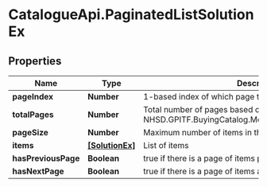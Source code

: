 # CatalogueApi.PaginatedListSolutionEx

## Properties
Name | Type | Description | Notes
------------ | ------------- | ------------- | -------------
**pageIndex** | **Number** | 1-based index of which page this page  Defaults to 1 | [optional] 
**totalPages** | **Number** | Total number of pages based on NHSD.GPITF.BuyingCatalog.Models.PaginatedList&#x60;1.PageSize | [optional] 
**pageSize** | **Number** | Maximum number of items in this page  Defaults to 20 | [optional] 
**items** | [**[SolutionEx]**](SolutionEx.md) | List of items | [optional] 
**hasPreviousPage** | **Boolean** | true if there is a page of items previous to this page | [optional] 
**hasNextPage** | **Boolean** | true if there is a page of items after this page | [optional] 


